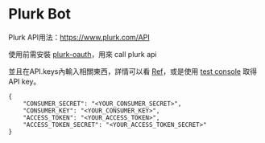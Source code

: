 # Plurk Bot

Plurk API用法：https://www.plurk.com/API

使用前需安裝 [plurk-oauth](https://github.com/clsung/plurk-oauth)，用來 call plurk api

並且在API.keys內輸入相關東西，詳情可以看 [Ref](https://www.plurk.com/API#python_example)，或是使用 [test console](https://www.plurk.com/OAuth/test) 取得 API key。

```
{
    "CONSUMER_SECRET": "<YOUR_CONSUMER_SECRET>", 
    "CONSUMER_KEY": "<YOUR_CONSUMER_KEY>",
    "ACCESS_TOKEN": "<YOUR_ACCESS_TOKEN>",
    "ACCESS_TOKEN_SECRET": "<YOUR_ACCESS_TOKEN_SECRET>"
}
```
